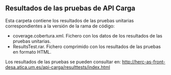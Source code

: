 ## Resultados de las pruebas de API Carga 

Esta carpeta contiene los resultados de las pruebas unitarias correspondientes a la versión de la rama de código:
 - coverage.cobertura.xml. Fichero con los datos de los resultados de las pruebas unitarias.
 - ResultsTest.rar. Fichero comprimido con los resultados de las pruebas en formato HTML.

Los resultados de las pruebas se pueden consultar en:
http://herc-as-front-desa.atica.um.es/api-carga/resulttests/index.html
